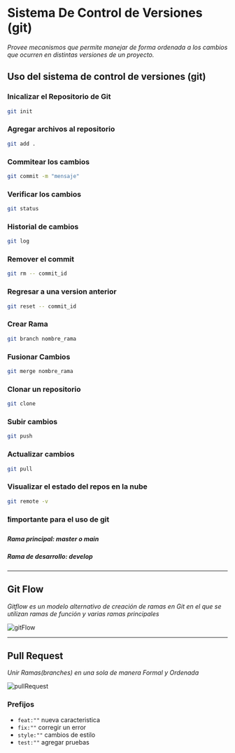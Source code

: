 # Sistema De Control de Versiones (git)

_Provee mecanismos que permite manejar de forma ordenada a los cambios que ocurren en distintas versiones de un proyecto._

## Uso del sistema de control de versiones (git)

### Inicalizar el Repositorio de Git

```bash
git init
```

### Agregar archivos al repositorio

```bash
git add .
```

### Commitear los cambios

```bash
git commit -m "mensaje"
```

### Verificar los cambios

```bash
git status
```

### Historial de cambios

```bash
git log
```

### Remover el commit

```bash
git rm -- commit_id
```

### Regresar a una version anterior

```bash
git reset -- commit_id
```

### Crear Rama

```bash
git branch nombre_rama
```

### Fusionar Cambios

```bash
git merge nombre_rama
```

### Clonar un repositorio

```bash
git clone
```

### Subir cambios

```bash
git push
```

### Actualizar cambios

```bash
git pull
```

### Visualizar el estado del repos en la nube

```bash
git remote -v
```

### ❗importante para el uso de git

##### Rama principal: master o main

##### Rama de desarrollo: develop

----------------------------------------------------------------

## Git Flow

_Gitflow es un modelo alternativo de creación de ramas en Git en el que se utilizan ramas de función y varias ramas principales_

![gitFlow](https://wac-cdn.atlassian.com/dam/jcr:cc0b526e-adb7-4d45-874e-9bcea9898b4a/04%20Hotfix%20branches.svg?cdnVersion=472)

---

## Pull Request

_Unir Ramas(branches) en una sola de manera Formal y Ordenada_

![pullRequest](https://www.vantage-ai.com/hubfs/Pull%20Request%20Attlasian.png)

### Prefijos

- `feat:""` nueva caracteristica
- `fix:""` corregir un error
- `style:""` cambios de estilo
- `test:""` agregar pruebas